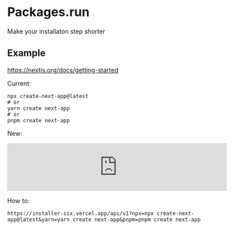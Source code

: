 # Packages.run
Make your installaton step shorter

## Example
https://nextjs.org/docs/getting-started

Current:
```
npx create-next-app@latest
# or
yarn create next-app
# or
pnpm create next-app
```

New: 
<iframe style="width: 100%; height: 110px; border: none;" src="https://installer-six.vercel.app/api/v1?npx=npx%20create-next-app@latest&yarn=yarn%20create%20next-app&pnpm=pnpm%20create%20next-app"></iframe>


How to:
```
https://installer-six.vercel.app/api/v1?npx=npx create-next-app@latest&yarn=yarn create next-app&pnpm=pnpm create next-app
```